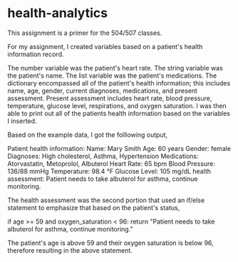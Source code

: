 # health-analytics
This assignment is a primer for the 504/507 classes.

For my assignment, I created variables based on a patient's health information record. 

The number variable was the patient's heart rate. 
The string variable was the patient's name. 
The list variable was the patient's medications. 
The dictionary encompassed all of the patient's health information; this includes name, age, gender, current diagnoses, medications, and present assessment. Present assessment includes heart rate, blood pressure, temperature, glucose level, respirations, and oxygen saturation. 
I was then able to print out all of the patients health information based on the variables I inserted. 

Based on the example data, I got the folllowing output,

Patient health information:
Name: Mary Smith
Age: 60 years
Gender: female
Diagnoses: High cholesterol, Asthma, Hypertension
Medications: Atorvastatin, Metoprolol, Albuterol
Heart Rate: 65 bpm
Blood Pressure: 136/88 mmHg
Temperature: 98.4 °F
Glucose Level: 105 mg/dL
health assessment:
Patient needs to take albuterol for asthma, continue monitoring.

The health assessment was the second portion that used an if/else statement to emphasize that based on the patient's status, 

if age >= 59 and oxygen_saturation < 96:
        return "Patient needs to take albuterol for asthma, continue monitoring."

The patient's age is above 59 and their oxygen saturation is below 96, therefore resulting in the above statement. 